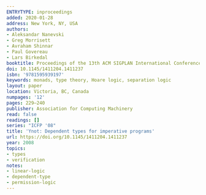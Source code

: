 ```yaml
---
ENTRYTYPE: inproceedings
added: 2020-01-28
address: New York, NY, USA
authors:
- Aleksandar Nanevski
- Greg Morrisett
- Avraham Shinnar
- Paul Govereau
- Lars Birkedal
booktitle: Proceedings of the 13th ACM SIGPLAN International Conference on Functional Programming
doi: 10.1145/1411204.1411237
isbn: '9781595939197'
keywords: monads, type theory, Hoare logic, separation logic
layout: paper
location: Victoria, BC, Canada
numpages: '12'
pages: 229–240
publisher: Association for Computing Machinery
read: false
readings: []
series: "ICFP '08"
title: 'Ynot: Dependent types for imperative programs'
url: https://doi.org/10.1145/1411204.1411237
year: 2008
topics:
- types
- verification
notes:
- linear-logic
- dependent-type
- permission-logic
---
```

